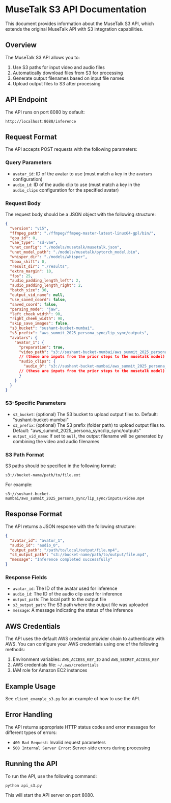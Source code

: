 # MuseTalk S3 API Documentation

This document provides information about the MuseTalk S3 API, which extends the original MuseTalk API with S3 integration capabilities.

## Overview

The MuseTalk S3 API allows you to:

1. Use S3 paths for input video and audio files
2. Automatically download files from S3 for processing
3. Generate output filenames based on input file names
4. Upload output files to S3 after processing

## API Endpoint

The API runs on port 8080 by default:

```
http://localhost:8080/inference
```

## Request Format

The API accepts POST requests with the following parameters:

### Query Parameters

- `avatar_id`: ID of the avatar to use (must match a key in the `avatars` configuration)
- `audio_id`: ID of the audio clip to use (must match a key in the `audio_clips` configuration for the specified avatar)

### Request Body

The request body should be a JSON object with the following structure:

```json
{
  "version": "v15",
  "ffmpeg_path": "./ffmpeg/ffmpeg-master-latest-linux64-gpl/bin/",
  "gpu_id": 0,
  "vae_type": "sd-vae",
  "unet_config": "./models/musetalk/musetalk.json",
  "unet_model_path": "./models/musetalk/pytorch_model.bin",
  "whisper_dir": "./models/whisper",
  "bbox_shift": 0,
  "result_dir": "./results",
  "extra_margin": 10,
  "fps": 25,
  "audio_padding_length_left": 2,
  "audio_padding_length_right": 2,
  "batch_size": 30,
  "output_vid_name": null,
  "use_saved_coord": false,
  "saved_coord": false,
  "parsing_mode": "jaw",
  "left_cheek_width": 90,
  "right_cheek_width": 90,
  "skip_save_images": false,
  "s3_bucket": "sushant-bucket-mumbai",
  "s3_prefix": "aws_summit_2025_persona_sync/lip_sync/outputs",
  "avatars": {
    "avator_1": {
      "preparation": true,
      "video_path": "s3://sushant-bucket-mumbai/aws_summit_2025_persona_sync/pseudo_video_generator/outputs/0606446c_avatar_video.mp4",
      // (these are inputs from the prior steps to the musetalk model)
      "audio_clips": {
        "audio_0": "s3://sushant-bucket-mumbai/aws_summit_2025_persona_sync/seedvc/recreated_audio/remix_vc_00098415_audio.wav"
      // (these are inputs from the prior steps to the musetalk model)
      }
    }
  }
}
```

### S3-Specific Parameters

- `s3_bucket`: (optional) The S3 bucket to upload output files to. Default: "sushant-bucket-mumbai"
- `s3_prefix`: (optional) The S3 prefix (folder path) to upload output files to. Default: "aws_summit_2025_persona_sync/lip_sync/outputs"
- `output_vid_name`: If set to `null`, the output filename will be generated by combining the video and audio filenames

### S3 Path Format

S3 paths should be specified in the following format:

```
s3://bucket-name/path/to/file.ext
```

For example:

```
s3://sushant-bucket-mumbai/aws_summit_2025_persona_sync/lip_sync/inputs/video.mp4
```

## Response Format

The API returns a JSON response with the following structure:

```json
{
  "avatar_id": "avator_1",
  "audio_id": "audio_0",
  "output_path": "/path/to/local/output/file.mp4",
  "s3_output_path": "s3://bucket-name/path/to/output/file.mp4",
  "message": "Inference completed successfully"
}
```

### Response Fields

- `avatar_id`: The ID of the avatar used for inference
- `audio_id`: The ID of the audio clip used for inference
- `output_path`: The local path to the output file
- `s3_output_path`: The S3 path where the output file was uploaded
- `message`: A message indicating the status of the inference

## AWS Credentials

The API uses the default AWS credential provider chain to authenticate with AWS. You can configure your AWS credentials using one of the following methods:

1. Environment variables: `AWS_ACCESS_KEY_ID` and `AWS_SECRET_ACCESS_KEY`
2. AWS credentials file: `~/.aws/credentials`
3. IAM role for Amazon EC2 instances

## Example Usage

See `client_example_s3.py` for an example of how to use the API.

## Error Handling

The API returns appropriate HTTP status codes and error messages for different types of errors:

- `400 Bad Request`: Invalid request parameters
- `500 Internal Server Error`: Server-side errors during processing

## Running the API

To run the API, use the following command:

```bash
python api_s3.py
```

This will start the API server on port 8080.
